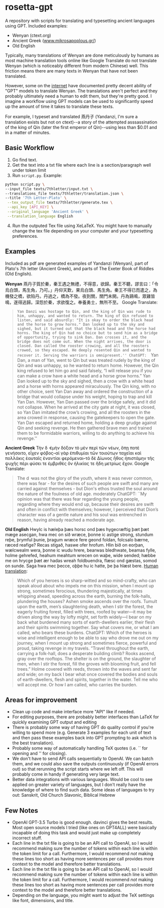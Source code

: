 # rosetta-gpt
  A repository with scripts for translating and typesetting ancient languages using GPT. 
  Included examples:
   - Wenyan (ctext.org)
   - Ancient Greek (www.mikrosapoplous.gr/)
   - Old English

  Typically, many translations of Wenyan are done meticulously by humans as most machine translation tools online like Google Translate do not translate Wenyan (which is noticeably different from modern Chinese) well. This friction means there are many texts in Wenyan that have not been translated.

  However, some on the [internet](https://twitter.com/CandideIII/status/1637947375393308674?s=20) have documented pretty decent ability of "GPT" models to translate Wenyan. The translations aren't perfect and they probably ultimately need a human to edit them, but they're pretty good. I imagine a workflow using GPT models can be used to significantly speed up the amount of time it takes to translate these texts.

  For example, I typeset and translated 燕丹子 (Yandanzi, I'm sure a translation exists but not on ctext)--a story of the attempted asssassination of the king of Qin (later the first emperor of Qin)--using less than $0.01 and in a matter of minutes.
 
## Basic Workflow
 1. Go find text.
 2. Get the text into a txt file where each line is a section/paragraph well under token limit
 3. Run `script.py`. Example:

 ```bash
python script.py \
 --input_file texts/7thletter/input.txt \
 --translations_file texts/7thletter/translation.json \
 --title '7th Letter-Plato' \
  --tex_output_file texts/7thletter/generate.tex \
  --api_key [API_KEY] \
  --original_language 'Ancient Greek' \
  --translation_language English
```
 4. Run the outputed Tex file using XeLaTeX. You might have to manually change the tex file depending on your computer and your typesetting preferences. 

## Examples
Included as pdf are generated examples of Yandanzi (Wenyan), part of Plato's 7th letter (Ancient Greek), and parts of The Exeter Book of Riddles (Old English).

**Wenyan**
燕丹子質於秦，秦王遇之無禮，不得意，欲歸。秦王不聽，謬言曰：「令烏白頭，馬生角，乃可。」丹仰天歎，果烏白頭、馬生角。秦王不得已而遣之，為機發之橋，欲陷丹。丹過之，橋為不發。夜到關，關門未開。丹為鷄鳴，眾雞皆鳴，遂得逃歸。深怨於秦，求欲復之。奉養勇士，無所不至。
Google Translate: 
 > ``Yan Danzi was hostage to Qin, and the king of Qin was rude to him, unhappy, and wanted to return. The king of Qin refused to listen, and said absurdly: "It is okay to order the black head and the horse to grow horns." Dan looked up to the sky and sighed, but it turned out that the black head and the horse had horns. The king of Qin had no choice but to send him as a bridge of opportunity, trying to sink Dan. Dan crosses it, and the bridge does not come out. When the night arrives, the door is closed. Dan called the rooster crowing, and all the roosters crowed, so they escaped. He deeply resented Qin and wanted to recover it. Serving the warriors is omnipresent.''
ChatGPT: 
 > ``Yan Dan, a man of Yan, went to Qin but was treated rudely by the king of Qin and was unhappy, so he wanted to return home. However, the Qin king refused to let him go and said falsely, “I will release you if you can make a crow have a white head and a horse grow horns.” Yan Dan looked up to the sky and sighed, then a crow with a white head and a horse with horns appeared miraculously. The Qin king, with no other choice, sent Yan Dan away and ordered the construction of a bridge that would collapse under his weight, hoping to trap and kill Yan Dan. However, Yan Dan passed over the bridge safely, and it did not collapse. When he arrived at the city gate at night, it was closed, so Yan Dan imitated the crow’s crowing, and all the roosters in the area crowed in response, causing the gatekeepers to open the gate. Yan Dan escaped and returned home, holding a deep grudge against Qin and seeking revenge. He then gathered brave men and trained them to be formidable warriors, willing to do anything to achieve his revenge.''

**Ancient Greek**
Τὴν δ ̓ ἐμὴν δόξαν τὸ μὲν περὶ τῶν νέων, ὅπῃ ποτὲ γενήσοιτο, εἶχεν φόβος–αἱ γὰρ ἐπιθυμίαι τῶν τοιούτων ταχεῖαι καὶ πολλάκις ἑαυταῖς ἐναντίαι φερόμεναι–τὸ δὲ Δίωνος ἦθος ἠπιστάμην τῆς ψυχῆς πέρι φύσει τε ἐμβριθὲς ὂν ἡλικίας τε ἤδη μετρίως ἔχον.
Google Translate: 
 > The d ̓ was not the glory of the youth, where it was never common, there was fear - for the desires of such people are swift and many are carried against themselves - but Dion's ethos trusted the soul around the nature of the foulness of old age. moderately
ChatGPT: 
 > ``My opinion was that there was fear regarding the young people, regarding where they would end up, because their desires are swift and often in conflict with themselves; however, I perceived that Dion’s character was of a gentle nature and his soul was entrenched in reason, having already reached a moderate age.

**Old English**
Hwylc is hæleþa þæs horsc ond þæs hygecræftig þæt þæt mæge asecgan, hwa mec on sið wræce, þonne ic astige strong, stundum reþe, þrymful þunie, þragum wræce
fere geond foldan, folcsalo bærne, ræced reafige? Recas stigað, haswe ofer hrofum. Hlin bið on eorþan, wælcwealm wera, þonne ic wudu hrere, bearwas bledhwate, beamas fylle,
holme gehrefed, heahum meahtum wrecen on waþe, wide sended; hæbbe me on hrycge þæt ær hadas wreah foldbuendra, flæsc ond gæstas, somod on sunde. Saga hwa mec þecce,
oþþe hu ic hatte, þe þa hlæst bere.
[Human translation](https://oldenglishpoetry.camden.rutgers.edu/exeter-book-riddles/): 
 > Which of you heroes is so sharp-witted and so mind-crafty, who can speak aloud about who impels me on this mission, when I mount up strong, sometimes ferocious, thundering majestically, at times whipping ahead, speeding across the earth, burning the folk-halls, plundering the houses? Ashen smoke ascends over the roofs. Tumult upon the earth, men’s slaughtering death, when I stir the forest, the eagerly fruiting forest, filled with trees, roofed by water—it may be driven along the way by lofty might, set forth widely—I bear on my back what burdened many sorts of earth-dwellers earlier, their flesh and their spirits swimming together. Say what covers me, or what I am called, who bears these burdens.
ChatGPT: 
 > Which of the heroes is wise and intelligent enough to be able to say who drove me out on my journey, when I mount up strong and sometimes fierce, powerful and proud, taking revenge in my travels. ”Travel throughout the earth, carrying a folk-hall, does a desperate building climb? Rooks ascend, gray over the rooftops. The shelter is on the ground, the slaughter of men, when I stir the forest, fill the groves with blooming fruit, and fell trees.” Holme covered with reeds, thrown into the waves and sent far and wide; on my back I bear what once covered the bodies and souls of earth-dwellers, flesh and spirits, together in the water. Tell me who will accept me. Or how I am called, who carries the burden.

## Areas for improvement
 - Clean up code and make interface more "API" like if needed.
 - For editing purposes, there are probably better interfaces than LaTeX for quickly examining GPT output and editing 
 - There is probably some way of having GPT do quality control if you're willing to spend more (e.g. Generate 3 examples for each unit of text and then pass these examples back into GPT prompting to ask which is the best translation). 
 - Probably some way of automatically handling TeX quotes (i.e. `` for opening  and '' for closing).
 - We don't have to send API calls sequentially to OpenAI. We can batch them, and we could also save the outputs continuously (if OpenAI errors out) so that rerunning the script starts where we left off. This will probably come in handy if generating very large text.
 - Better data integrations with various languages. Would be cool to see applied on greater variety of languages, but I don't really have the knowledge of where to find such data. Some ideas of languages to try out: Sanskrit, Old Church Slavonic, Biblical Hebrew

## Few Notes
 - OpenAI GPT-3.5 Turbo is good enough. davinci gives the best results. Most open source models I tried (like ones on GPT4ALL) were basically incapable of doing this task and would just make up completely incorrect stuff. 
 - Each line in the txt file is going to be an API call to OpenAI, so I would recommend making sure the number of tokens within each line is within the token limit for a call. Furthermore, I would recommend *not* making these lines too short as having more sentences per call provides more context to the model and therefore better translations.
 - Each line in the txt file is going to be an API call to OpenAI, so I would recommend making sure the number of tokens within each line is within the token limit for a call. Furthermore, I would recommend *not* making these lines too short as having more sentences per call provides more context to the model and therefore better translations.
 - Depending on the language, you might want to adjust the TeX settings like font, dimensions, and title.